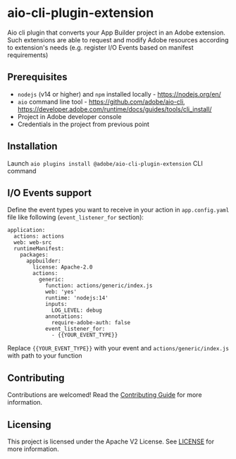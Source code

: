 # aio-cli-plugin-extension
Aio cli plugin that converts your App Builder project in an Adobe extension. Such extensions are able to request and modify Adobe resources according to extension's needs (e.g. register I/O Events based on manifest requirements)

## Prerequisites
- `nodejs` (v14 or higher) and `npm` installed locally - https://nodejs.org/en/
- `aio` command line tool - https://github.com/adobe/aio-cli, https://developer.adobe.com/runtime/docs/guides/tools/cli_install/
- Project in Adobe developer console
- Credentials in the project from previous point

## Installation
Launch `aio plugins install @adobe/aio-cli-plugin-extension` CLI command

## I/O Events support
Define the event types you want to receive in your action in `app.config.yaml` file like following (`event_listener_for` section):
```
application:
  actions: actions
  web: web-src
  runtimeManifest:
    packages:
      appbuilder:
        license: Apache-2.0
        actions:
          generic:
            function: actions/generic/index.js
            web: 'yes'
            runtime: 'nodejs:14'
            inputs:
              LOG_LEVEL: debug
            annotations:
              require-adobe-auth: false
            event_listener_for:
              - {{YOUR_EVENT_TYPE}}
```
Replace `{{YOUR_EVENT_TYPE}}` with your event and `actions/generic/index.js` with path to your function

## Contributing

Contributions are welcomed! Read the [Contributing Guide](CONTRIBUTING.md) for more information.

## Licensing

This project is licensed under the Apache V2 License. See [LICENSE](LICENSE) for more information.

